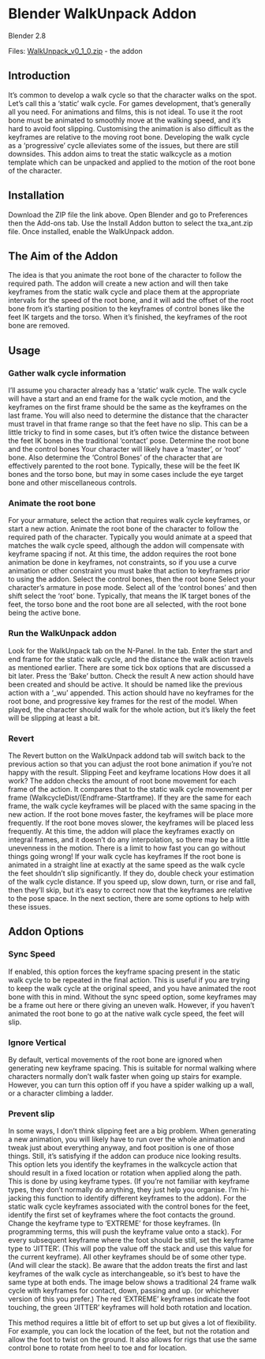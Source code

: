 # Blender WalkUnpack Addon

Blender 2.8

Files:
[WalkUnpack_v0_1_0.zip](https://github.com/nerk987/WalkUnpack/releases/download/v0.1.0/WalkUnpack_v0_1_0.zip) - the addon


## Introduction

It’s common to develop a walk cycle so that the character walks on the spot. Let’s call this a ‘static’ walk cycle. For games development, that’s generally all you need. For animations and films, this is not ideal. To use it the root bone must be animated to smoothly move at the walking speed, and it’s hard to avoid foot slipping. Customising the animation is also difficult as the keyframes are relative to the moving root bone.
Developing the walk cycle as a ‘progressive’ cycle alleviates some of the issues, but there are still downsides.
This addon aims to treat the static walkcycle as a motion template which can be unpacked and applied to the motion of the root bone of the character.

## Installation

Download the ZIP file the link above. Open Blender and go to Preferences then the Add-ons tab.
Use the Install Addon button to select the txa_ant.zip file. Once installed, enable the WalkUnpack addon.
## The Aim of the Addon
The idea is that you animate the root bone of the character to follow the required path. The addon will create a new action and will then take keyframes from the static walk cycle and place them at the appropriate intervals for the speed of the root bone, and it will add the offset of the root bone from it’s starting position to the keyframes of control bones like the feet IK targets and the torso. When it’s finished, the keyframes of the root bone are removed.

## Usage

### Gather walk cycle information
I’ll assume you character already has a ‘static’ walk cycle. The walk cycle will have a start and an end frame for the walk cycle motion, and the keyframes on the first frame should be the same as the keyframes on the last frame. You will also need to determine the distance that the character must travel in that frame range so that the feet have no slip. This can be a little tricky to find in some cases, but it’s often twice the distance between the feet IK bones in the traditional ‘contact’ pose.
Determine the root bone and the control bones
Your character will likely have a ‘master’, or ‘root’ bone. Also determine the ‘Control Bones’ of the character that are effectively parented to the root bone. Typically, these will be the feet IK bones and the torso bone, but may in some cases include the eye target bone and other miscellaneous controls. 
### Animate the root bone
For your armature, select the action that requires walk cycle keyframes, or start a new action. Animate the root bone of the character to follow the required path of the character. Typically you would animate at a speed that matches the walk cycle speed, although the addon will compensate with keyframe spacing if not. At this time, the addon requires the root bone animation be done in keyframes, not constraints, so if you use a curve animation or other constraint you must bake that action to keyframes prior to using the addon.
Select the control bones, then the root bone
Select your character’s armature in pose mode. Select all of the ‘control bones’ and then shift select the ‘root’ bone. Typically, that means the IK target bones of the feet, the torso bone and the root bone are all selected, with the root bone being the active bone.
### Run the WalkUnpack addon 
Look for the WalkUnpack tab on the N-Panel. In the tab. Enter the start and end frame for the static walk cycle, and the distance the walk action travels as mentioned earlier.
There are some tick box options that are discussed a bit later. Press the ‘Bake’ button.
Check the result
A new action should have been created and should be active. It should be named like the previous action with a ‘_wu’ appended. This action should have no keyframes for the root bone, and progressive key frames for the rest of the model. When played, the character should walk for the whole action, but it’s likely the feet will be slipping at least a bit.
### Revert
The Revert button on the WalkUnpack addond tab will switch back to the previous action so that you can adjust the root bone animation if you’re not happy with the result.
Slipping Feet and keyframe locations
How does it all work? The addon checks the amount of root bone movement for each frame of the action. It compares that to the static walk cycle movement per frame (WalkcycleDist/(Endframe-Startframe). If they are the same for each frame, the walk cycle keyframes will be placed with the same spacing in the new action. If the root bone moves faster, the keyframes will be place more frequently. If the root bone moves slower, the keyframes will be placed less frequently.
At this time, the addon will place the keyframes exactly on integral frames, and it doesn’t do any interpolation, so there may be a little unevenness in the motion. There is a limit to how fast you can go without things going wrong! If your walk cycle has keyframes
If the root bone is animated in a straight line at exactly at the same speed as the walk cycle the feet shouldn’t slip significantly. If they do, double check your estimation of the walk cycle distance. If you speed up, slow down, turn, or rise and fall, then they’ll skip, but it’s easy to correct now that the keyframes are relative to the pose space. In the next section, there are some options to help with these issues.
## Addon Options
### Sync Speed
If enabled, this option forces the keyframe spacing present in the static walk cycle to be repeated in the final action.
This is useful if you are trying to keep the walk cycle at the original speed, and you have animated the root bone with this in mind. Without the sync speed option, some keyframes may be a frame out here or there giving an uneven walk. However, if you haven’t animated the root bone to go at the native walk cycle speed, the feet will slip.
### Ignore Vertical
By default, vertical movements of the root bone are ignored when generating new keyframe spacing. This is suitable for normal walking where characters normally don’t walk faster when going up stairs for example. However, you can turn this option off if you have a spider walking up a wall, or a character climbing a ladder.
### Prevent slip
In some ways, I don’t think slipping feet are a big problem. When generating a new animation, you will likely have to run over the whole animation and tweak just about everything anyway, and foot position is one of those things. Still, it’s satisfying if the addon can produce nice looking results.
This option lets you identify the keyframes in the walkcycle action that should result in a fixed location or rotation when applied along the path. This is done by using keyframe types. (If you’re not familiar with keyframe types, they don’t normally do anything, they just help you organise. I’m hi-jacking this function to identify different keyframes to the addon).
For the static walk cycle keyframes associated with the control bones for the feet, identify the first set of keyframes where the foot contacts the ground. Change the keyframe type to ‘EXTREME’ for those keyframes. (In programming terms, this will push the keyframe value onto a stack). For every subsequent keyframe where the foot should be still, set the keyframe type to ‘JITTER’. (This will pop the value off the stack and use this value for the current keyframe). All other keyframes should be of some other type. (And will clear the stack). Be aware that the addon treats the first and last keyframes of the walk cycle as interchangeable, so it’s best to have the same type at both ends.
The image below shows a traditional 24 frame walk cycle with keyframes for contact, down, passing and up. (or whichever version of this you prefer.) The red ‘EXTREME’ keyframes indicate the foot touching, the green ‘JITTER’ keyframes will hold both rotation and location.

This method requires a little bit of effort to set up but gives a lot of flexibility. For example, you can lock the location of the feet, but not the rotation and allow the foot to twist on the ground. It also allows for rigs that use the same control bone to rotate from heel to toe and for location.
